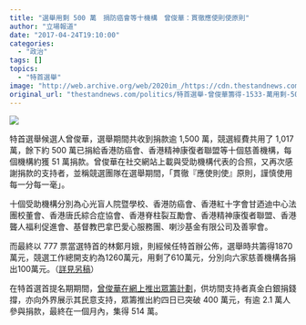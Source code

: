 ```yaml
---
title: "選舉用剩 500 萬　捐防癌會等十機構　曾俊華：貫徹應使則使原則"
author: "立場報道"
date: "2017-04-24T19:10:00"
categories:
  - "政治"
tags: []
topics:
  - "特首選舉"
image: "http://web.archive.org/web/2020im_/https://cdn.thestandnews.com/media/photos/cache/john_X9qCn_1200x0.png"
original_url: "thestandnews.com/politics/特首選舉-曾俊華籌得-1533-萬用剩-500-萬-捐防癌會等十機構"
---
```

![](http://web.archive.org/web/2020im_/https://cdn.thestandnews.com/media/photos/cache/john_X9qCn_1200x0.png)

特首選舉候選人曾俊華，選舉期間共收到捐款逾 1,500 萬，競選經費共用了 1,017 萬，餘下約 500 萬已捐給香港防癌會、香港精神康復者聯盟等十個慈善機構，每個機構約獲 51 萬捐款。曾俊華在社交網站上載與受助機構代表的合照，又再次感謝捐款的支持者，並稱競選團隊在選舉期間，「貫徹『應使則使』原則，謹慎使用每一分每一毫」。

十個受助機構分別為心光盲人院暨學校、香港防癌會、香港紅十字會甘迺迪中心法團校董會、香港唐氏綜合症協會、香港脊柱裂互勵會、香港精神康復者聯盟、香港聾人福利促進會、基督教巴拿巴愛心服務團、喇沙基金有限公司及善寧會。

而最終以 777 票當選特首的林鄭月娥，則經候任特首辦公佈，選舉時共籌得1870萬元，競選工作總開支約為1260萬元，用剩了610萬元，分別向六家慈善機構各捐出100萬元。（[詳見另稿](../../politics/%E7%89%B9%E9%A6%96%E9%81%B8%E8%88%89-%E6%9E%97%E9%84%AD%E7%B1%8C%E5%BE%971870%E8%90%AC-%E7%94%A8%E5%89%A9600%E8%90%AC-%E5%90%91%E5%85%AD%E5%AE%B6%E6%85%88%E5%96%84%E6%A9%9F%E6%A7%8B%E5%90%84%E6%8D%90100%E8%90%AC/)）

在特首選首提名期期間，[曾俊華在網上推出眾籌計劃](http://web.archive.org/web/20210628164617/https://www.fringebacker.com/zh-tw/projects/Support-John-Tsang-Chun-Wah-CE-Chief-Executive-Election-Campaign/)，供坊間支持者真金白銀捐錢撐，亦向外界展示其民意支持，眾籌推出約四日已突破 400 萬元，有逾 2.1 萬人參與捐款，最終在一個月內，集得 514 萬。